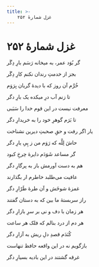 ```yaml
---
title: >-
    غزل شمارهٔ ۲۵۲
---
```

# غزل شمارهٔ ۲۵۲

<div class="b" id="bn1"><div class="m1"><p>گر بُوَد عمر، به میخانه رَسَم بارِ دِگَر</p></div>
<div class="m2"><p>بجز از خدمتِ رندان نکنم کارِ دِگَر</p></div></div>
<div class="b" id="bn2"><div class="m1"><p>خُرَّم آن روز که با دیدهٔ گریان بِرَوَم</p></div>
<div class="m2"><p>تا زنم آب درِ میکده یک بارِ دگر</p></div></div>
<div class="b" id="bn3"><div class="m1"><p>معرفت نیست در این قوم خدا را سَبَبی</p></div>
<div class="m2"><p>تا بَرَم گوهرِ خود را به خریدارِ دگر</p></div></div>
<div class="b" id="bn4"><div class="m1"><p>یار اگر رفت و حقِ صحبتِ دیرین نشناخت</p></div>
<div class="m2"><p>حاشَ لِلَّه که رَوَم من ز پِیِ یارِ دگر</p></div></div>
<div class="b" id="bn5"><div class="m1"><p>گر مساعد شَوَدَم دایرهٔ چرخِ کبود</p></div>
<div class="m2"><p>هم به دست آورمش باز به پرگارِ دگر</p></div></div>
<div class="b" id="bn6"><div class="m1"><p>عافیت می‌طلبد خاطرم ار بگذارند</p></div>
<div class="m2"><p>غمزهٔ شوخَش و آن طرهٔ طَرّارِ دگر</p></div></div>
<div class="b" id="bn7"><div class="m1"><p>راز سربستهٔ ما بین که به دستان گفتند</p></div>
<div class="m2"><p>هر زمان با دف و نی بر سرِ بازارِ دگر</p></div></div>
<div class="b" id="bn8"><div class="m1"><p>هر دم از درد بنالم که فلک هر ساعت</p></div>
<div class="m2"><p>کُنَدَم قصدِ دلِ ریش به آزارِ دگر</p></div></div>
<div class="b" id="bn9"><div class="m1"><p>بازگویم نه در این واقعه حافظ تنهاست</p></div>
<div class="m2"><p>غرقه گشتند در این بادیه بسیارِ دگر</p></div></div>
